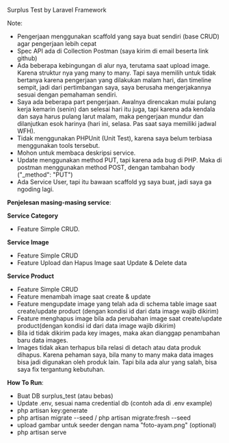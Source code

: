 Surplus Test by Laravel Framework

Note:
- Pengerjaan menggunakan scaffold yang saya buat sendiri (base CRUD) agar pengerjaan lebih cepat
- Spec API ada di Collection Postman (saya kirim di email beserta link github)
- Ada beberapa kebingungan di alur nya, terutama saat upload image. Karena struktur nya yang many to many. Tapi saya 
  memilih untuk tidak bertanya karena pengerjaan yang dilakukan malam hari, dan timeline sempit, jadi dari pertimbangan 
  saya, saya berusaha mengerjakannya sesuai dengan pemahaman sendiri.
- Saya ada beberapa part pengerjaan. Awalnya direncakan mulai pulang kerja kemarin (senin) dan selesai hari itu juga, 
  tapi karena 
  ada kendala dan saya harus pulang larut malam, maka pengerjaan mundur dan dilanjutkan esok harinya (hari ini, 
  selasa. Pas saat saya memiliki jadwal WFH).
- Tidak menggunakan PHPUnit (Unit Test), karena saya belum terbiasa menggunakan tools tersebut.
- Mohon untuk membaca deskripsi service.
- Update menggunakan method PUT, tapi karena ada bug di PHP. Maka di postman menggunakan method POST, dengan 
  tambahan body ("_method": "PUT")
- Ada Service User, tapi itu bawaan scaffold yg saya buat, jadi saya ga ngoding lagi.

**Penjelesan masing-masing service**:

**Service Category**
- Feature Simple CRUD.

**Service Image**
- Feature Simple CRUD
- Feature Upload dan Hapus Image saat Update & Delete data

**Service Product**
- Feature Simple CRUD
- Feature menambah image saat create & update
- Feature mengupdate image yang telah ada di schema table image saat create/update product (dengan kondisi id dari 
  data image wajib dikirim)
- Feature menghapus image bila ada perubahan image saat create/update product(dengan kondisi id dari data image 
  wajib dikirim)
- Bila id tidak dikirim pada key images, maka akan dianggap penambahan baru data images.
- Images tidak akan terhapus bila relasi di detach atau data produk dihapus. Karena pehaman saya, bila many to many 
  maka data images bisa jadi digunakan oleh produk lain. Tapi bila ada alur yang salah, bisa saya fix tergantung 
  kebutuhan.

**How To Run**:
- Buat DB surplus_test (atau bebas)
- Update .env, sesuai nama credential db (contoh ada di .env example)
- php artisan key:generate
- php artisan migrate --seed / php artisan migrate:fresh --seed
- upload gambar untuk seeder dengan nama "foto-ayam.png" (optional)
- php artisan serve
